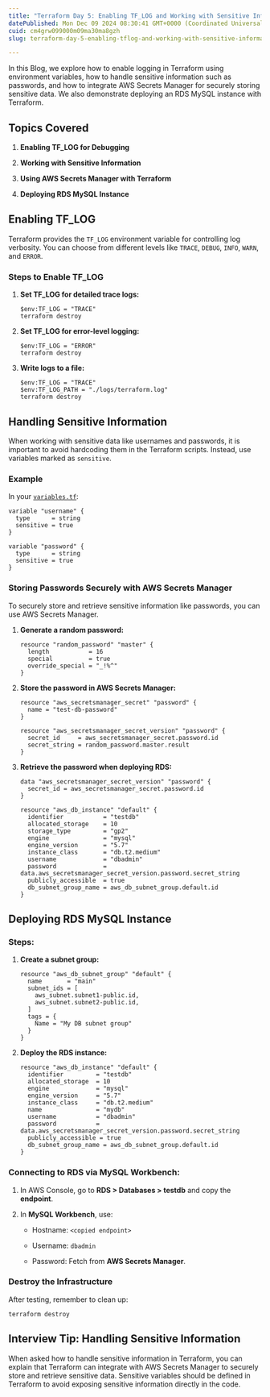 ```yaml
---
title: "Terraform Day 5: Enabling TF_LOG and Working with Sensitive Information"
datePublished: Mon Dec 09 2024 08:30:41 GMT+0000 (Coordinated Universal Time)
cuid: cm4grw099000m09ma30ma8gzh
slug: terraform-day-5-enabling-tflog-and-working-with-sensitive-information

---
```


In this Blog, we explore how to enable logging in Terraform using environment variables, how to handle sensitive information such as passwords, and how to integrate AWS Secrets Manager for securely storing sensitive data. We also demonstrate deploying an RDS MySQL instance with Terraform.

## Topics Covered

1. **Enabling TF\_LOG for Debugging**
    
2. **Working with Sensitive Information**
    
3. **Using AWS Secrets Manager with Terraform**
    
4. **Deploying RDS MySQL Instance**
    

## Enabling TF\_LOG

Terraform provides the `TF_LOG` environment variable for controlling log verbosity. You can choose from different levels like `TRACE`, `DEBUG`, `INFO`, `WARN`, and `ERROR`.

### Steps to Enable TF\_LOG

1. **Set TF\_LOG for detailed trace logs:**
    
    ```plaintext
    $env:TF_LOG = "TRACE"
    terraform destroy
    ```
    
2. **Set TF\_LOG for error-level logging:**
    
    ```plaintext
    $env:TF_LOG = "ERROR"
    terraform destroy
    ```
    
3. **Write logs to a file:**
    
    ```plaintext
    $env:TF_LOG = "TRACE"
    $env:TF_LOG_PATH = "./logs/terraform.log"
    terraform destroy
    ```
    

## Handling Sensitive Information

When working with sensitive data like usernames and passwords, it is important to avoid hardcoding them in the Terraform scripts. Instead, use variables marked as `sensitive`.

### Example

In your [`variables.tf`](http://variables.tf):

```plaintext
variable "username" {
  type      = string
  sensitive = true
}

variable "password" {
  type      = string
  sensitive = true
}
```

### Storing Passwords Securely with AWS Secrets Manager

To securely store and retrieve sensitive information like passwords, you can use AWS Secrets Manager.

1. **Generate a random password:**
    
    ```plaintext
    resource "random_password" "master" {
      length           = 16
      special          = true
      override_special = "_!%^"
    }
    ```
    
2. **Store the password in AWS Secrets Manager:**
    
    ```plaintext
    resource "aws_secretsmanager_secret" "password" {
      name = "test-db-password"
    }
    
    resource "aws_secretsmanager_secret_version" "password" {
      secret_id     = aws_secretsmanager_secret.password.id
      secret_string = random_password.master.result
    }
    ```
    
3. **Retrieve the password when deploying RDS:**
    
    ```plaintext
    data "aws_secretsmanager_secret_version" "password" {
      secret_id = aws_secretsmanager_secret.password.id
    }
    
    resource "aws_db_instance" "default" {
      identifier           = "testdb"
      allocated_storage    = 10
      storage_type         = "gp2"
      engine               = "mysql"
      engine_version       = "5.7"
      instance_class       = "db.t2.medium"
      username             = "dbadmin"
      password             = data.aws_secretsmanager_secret_version.password.secret_string
      publicly_accessible  = true
      db_subnet_group_name = aws_db_subnet_group.default.id
    }
    ```
    

## Deploying RDS MySQL Instance

### Steps:

1. **Create a subnet group:**
    
    ```plaintext
    resource "aws_db_subnet_group" "default" {
      name       = "main"
      subnet_ids = [
        aws_subnet.subnet1-public.id,
        aws_subnet.subnet2-public.id,
      ]
      tags = {
        Name = "My DB subnet group"
      }
    }
    ```
    
2. **Deploy the RDS instance:**
    
    ```plaintext
    resource "aws_db_instance" "default" {
      identifier         = "testdb"
      allocated_storage  = 10
      engine             = "mysql"
      engine_version     = "5.7"
      instance_class     = "db.t2.medium"
      name               = "mydb"
      username           = "dbadmin"
      password           = data.aws_secretsmanager_secret_version.password.secret_string
      publicly_accessible = true
      db_subnet_group_name = aws_db_subnet_group.default.id
    }
    ```
    

### Connecting to RDS via MySQL Workbench:

1. In AWS Console, go to **RDS &gt; Databases &gt; testdb** and copy the **endpoint**.
    
2. In **MySQL Workbench**, use:
    
    * Hostname: `<copied endpoint>`
        
    * Username: `dbadmin`
        
    * Password: Fetch from **AWS Secrets Manager**.
        

### Destroy the Infrastructure

After testing, remember to clean up:

```plaintext
terraform destroy
```

## Interview Tip: Handling Sensitive Information

When asked how to handle sensitive information in Terraform, you can explain that Terraform can integrate with AWS Secrets Manager to securely store and retrieve sensitive data. Sensitive variables should be defined in Terraform to avoid exposing sensitive information directly in the code.